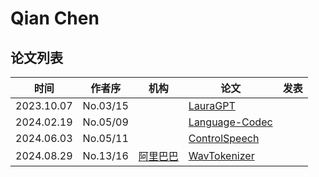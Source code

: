 # Qian Chen

## 论文列表

| 时间 | 作者序 | 机构 | 论文 | 发表 |
|:-:|:-:|---|---|---|
| 2023.10.07 | No.03/15 | | [LauraGPT](../Models/Speech_LLM/2023.10.07_LauraGPT.md) |
| 2024.02.19 | No.05/09 | | [Language-Codec](../Models/Speech_Neural_Codec/2024.02.19_Language-Codec.md) |
| 2024.06.03 | No.05/11 | | [ControlSpeech](../Models/Speech_LLM/2024.06.03_ControlSpeech.md) |
| 2024.08.29 | No.13/16 | [阿里巴巴](../Institutions/CHN-Alibaba_阿里巴巴.md) | [WavTokenizer](../Models/Speech_Neural_Codec/2024.08.29_WavTokenizer.md) |